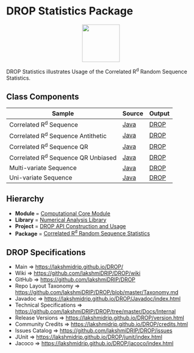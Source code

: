 # DROP Statistics Package

<p align="center"><img src="https://github.com/lakshmiDRIP/DROP/blob/master/DRIP_Logo.gif?raw=true" width="100"></p>

DROP Statistics illustrates Usage of the Correlated R<sup>d</sup> Random Sequence Statistics.


## Class Components

 |     Sample     | Source | Output |
 |----------------|--------|--------|
 | Correlated R<sup>d</sup> Sequence | [Java](https://github.com/lakshmiDRIP/DROP/tree/master/src/main/java/org/drip/sample/statistics/CorrelatedRdSequence.java) | [DROP](https://github.com/lakshmiDRIP/DROP/blob/master/drop/org/drip/sample/statistics/CorrelatedRdSequence.drop) |
 | Correlated R<sup>d</sup> Sequence Antithetic | [Java](https://github.com/lakshmiDRIP/DROP/tree/master/src/main/java/org/drip/sample/statistics/CorrelatedRdSequenceAntithetic.java) | [DROP](https://github.com/lakshmiDRIP/DROP/blob/master/drop/org/drip/sample/statistics/CorrelatedRdSequenceAntithetic.drop) |
 | Correlated R<sup>d</sup> Sequence QR | [Java](https://github.com/lakshmiDRIP/DROP/tree/master/src/main/java/org/drip/sample/statistics/CorrelatedRdSequenceQR.java) | [DROP](https://github.com/lakshmiDRIP/DROP/blob/master/drop/org/drip/sample/statistics/CorrelatedRdSequenceQR.drop) |
 | Correlated R<sup>d</sup> Sequence QR Unbiased | [Java](https://github.com/lakshmiDRIP/DROP/tree/master/src/main/java/org/drip/sample/statistics/CorrelatedRdSequenceQRUnbiased.java) | [DROP](https://github.com/lakshmiDRIP/DROP/blob/master/drop/org/drip/sample/statistics/CorrelatedRdSequenceQRUnbiased.drop) |
 | Multi-variate Sequence | [Java](https://github.com/lakshmiDRIP/DROP/tree/master/src/main/java/org/drip/sample/statistics/MultivariateSequence.java) | [DROP](https://github.com/lakshmiDRIP/DROP/blob/master/drop/org/drip/sample/statistics/MultivariateSequence.drop) |
 | Uni-variate Sequence | [Java](https://github.com/lakshmiDRIP/DROP/tree/master/src/main/java/org/drip/sample/statistics/UnivariateSequence.java) | [DROP](https://github.com/lakshmiDRIP/DROP/blob/master/drop/org/drip/sample/statistics/UnivariateSequence.drop) |


## Hierarchy

 <ul>
	<li><b>Module </b> = <a href = "https://github.com/lakshmiDRIP/DROP/tree/master/ComputationalCore.md">Computational Core Module</a></li>
	<li><b>Library</b> = <a href = "https://github.com/lakshmiDRIP/DROP/tree/master/NumericalAnalysisLibrary.md">Numerical Analysis Library</a></li>
	<li><b>Project</b> = <a href = "https://github.com/lakshmiDRIP/DROP/tree/master/src/main/java/org/drip/sample/README.md">DROP API Construction and Usage</a></li>
	<li><b>Package</b> = <a href = "https://github.com/lakshmiDRIP/DROP/tree/master/src/main/java/org/drip/sample/statistics/README.md">Correlated R<sup>d</sup> Random Sequence Statistics</a></li>
 </ul>


## DROP Specifications

 * Main                     => https://lakshmidrip.github.io/DROP/
 * Wiki                     => https://github.com/lakshmiDRIP/DROP/wiki
 * GitHub                   => https://github.com/lakshmiDRIP/DROP
 * Repo Layout Taxonomy     => https://github.com/lakshmiDRIP/DROP/blob/master/Taxonomy.md
 * Javadoc                  => https://lakshmidrip.github.io/DROP/Javadoc/index.html
 * Technical Specifications => https://github.com/lakshmiDRIP/DROP/tree/master/Docs/Internal
 * Release Versions         => https://lakshmidrip.github.io/DROP/version.html
 * Community Credits        => https://lakshmidrip.github.io/DROP/credits.html
 * Issues Catalog           => https://github.com/lakshmiDRIP/DROP/issues
 * JUnit                    => https://lakshmidrip.github.io/DROP/junit/index.html
 * Jacoco                   => https://lakshmidrip.github.io/DROP/jacoco/index.html
